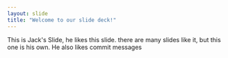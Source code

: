 ```yaml
---
layout: slide
title: "Welcome to our slide deck!"
---
```


This is Jack's Slide, he likes this slide. there are many slides like it, but this one is his own.
He also likes commit messages
